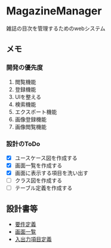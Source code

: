 # MagazineManager
雑誌の目次を管理するためのwebシステム

## メモ

### 開発の優先度
1. 閲覧機能
1. 登録機能
1. UIを整える
1. 検索機能
1. エクスポート機能
1. 画像登録機能
1. 画像閲覧機能

### 設計のToDo
- [x] ユースケース図を作成する
- [x] 画面一覧を作成する
- [x] 画面に表示する項目を洗い出す
- [ ] クラス図を作成する
- [ ] テーブル定義を作成する

## 設計書等
- [要件定義](doc/requirement-definition.md)
- [画面一覧](doc/page-list.md)
- [入出力項目定義](doc/io-definition.md)
